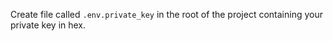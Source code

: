 Create file called `.env.private_key` in the root of the project containing your private key in hex.